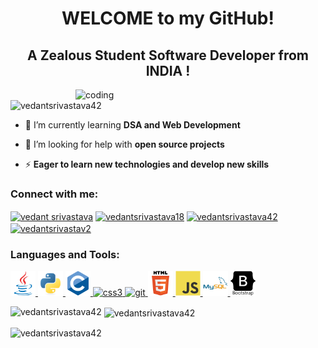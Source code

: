 <h1 align="center">WELCOME to my GitHub!</h1>
<h2 align="center">A Zealous Student Software Developer from INDIA !</h2>

<img align="right" alt="coding" width="400" src="https://media0.giphy.com/media/qgQUggAC3Pfv687qPC/giphy.gif?cid=ecf05e47g4rmkwxmz0ith585jjfd3hart308bro586p3mgt4&rid=giphy.gif&ct=g">

<p align="left"> <img src="https://komarev.com/ghpvc/?username=vedantsrivastava42&label=Profile%20views&color=0e75b6&style=flat" alt="vedantsrivastava42" /> </p>

- 🌱 I’m currently learning **DSA and Web Development**

- 🤝 I’m looking for help with **open source projects**

- ⚡ **Eager to learn new technologies and develop new skills**

<h3 align="left">Connect with me:</h3>
<p align="left">
<a href="https://www.linkedin.com/in/vedant-srivastava-b86ab2214" target="blank"><img align="center" src="https://raw.githubusercontent.com/rahuldkjain/github-profile-readme-generator/master/src/images/icons/Social/linked-in-alt.svg" alt="vedant srivastava" height="30" width="40" /></a>
<a href="https://instagram.com/vedantsrivastava18" target="blank"><img align="center" src="https://raw.githubusercontent.com/rahuldkjain/github-profile-readme-generator/master/src/images/icons/Social/instagram.svg" alt="vedantsrivastava18" height="30" width="40" /></a>
<a href="https://www.leetcode.com/vedantsrivastava42" target="blank"><img align="center" src="https://raw.githubusercontent.com/rahuldkjain/github-profile-readme-generator/master/src/images/icons/Social/leet-code.svg" alt="vedantsrivastava42" height="30" width="40" /></a>
<a href="https://www.hackerearth.com/vedantsrivastav2" target="blank"><img align="center" src="https://raw.githubusercontent.com/rahuldkjain/github-profile-readme-generator/master/src/images/icons/Social/hackerearth.svg" alt="vedantsrivastav2" height="30" width="40" /></a>
</p>

<h3 align="left">Languages and Tools:</h3>
<p align="left">
 <a href="https://www.java.com" target="_blank" rel="noreferrer"> <img src="https://raw.githubusercontent.com/devicons/devicon/master/icons/java/java-original.svg" alt="java" width="40" height="40"/>
 <a href="https://www.python.org" target="_blank" rel="noreferrer"> <img src="https://raw.githubusercontent.com/devicons/devicon/master/icons/python/python-original.svg" alt="python" width="40" height="40"/> </a>  <a href="https://www.cprogramming.com/" target="_blank" rel="noreferrer"> <img src="https://raw.githubusercontent.com/devicons/devicon/master/icons/c/c-original.svg" alt="c" width="40" height="40"/> </a> <a href="https://www.w3schools.com/css/" target="_blank" rel="noreferrer"> <img src="[https://raw.githubusercontent.com/devicons/devicon/master/icons/css3/css3-original-wordmark.svg](https://www.google.com/url?sa=i&url=https%3A%2F%2Fwww.flaticon.com%2Ffree-icon%2Fcss-3_5968242&psig=AOvVaw3hcK9gDUgexL8mKYAPYuUe&ust=1696712308935000&source=images&cd=vfe&opi=89978449&ved=0CBEQjRxqFwoTCKiS54Wo4oEDFQAAAAAdAAAAABAE)" alt="css3" width="40" height="40"/> </a> <a href="https://git-scm.com/" target="_blank" rel="noreferrer"> <img src="https://www.vectorlogo.zone/logos/git-scm/git-scm-icon.svg" alt="git" width="40" height="40"/> </a> <a href="https://www.w3.org/html/" target="_blank" rel="noreferrer"> <img src="https://raw.githubusercontent.com/devicons/devicon/master/icons/html5/html5-original-wordmark.svg" alt="html5" width="40" height="40"/> </a> </a> <a href="https://developer.mozilla.org/en-US/docs/Web/JavaScript" target="_blank" rel="noreferrer"> <img src="https://raw.githubusercontent.com/devicons/devicon/master/icons/javascript/javascript-original.svg" alt="javascript" width="40" height="40"/> </a> <a href="https://www.mysql.com/" target="_blank" rel="noreferrer"> <img src="https://raw.githubusercontent.com/devicons/devicon/master/icons/mysql/mysql-original-wordmark.svg" alt="mysql" width="40" height="40"/> </a>
 <a href="https://getbootstrap.com" target="_blank" rel="noreferrer"> <img src="https://raw.githubusercontent.com/devicons/devicon/master/icons/bootstrap/bootstrap-plain-wordmark.svg" alt="bootstrap" width="40" height="40"/> </a></p>

<p><img align="left" src="https://github-readme-stats.vercel.app/api/top-langs?username=vedantsrivastava42&show_icons=true&locale=en&layout=compact" alt="vedantsrivastava42" /></p>

<p>&nbsp;<img align="center" src="https://github-readme-stats.vercel.app/api?username=vedantsrivastava42&show_icons=true&locale=en" alt="vedantsrivastava42" /></p>

<p><img align="center" src="https://github-readme-streak-stats.herokuapp.com/?user=vedantsrivastava42&" alt="vedantsrivastava42" /></p>

